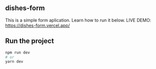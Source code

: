 ## dishes-form

This is a simple form aplication. Learn how to run it below.
LIVE DEMO: https://dishes-form.vercel.app/

## Run the project


```bash
npm run dev
# or
yarn dev
```
